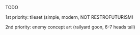 TODO

1st priority: 
tileset (simple, modern, NOT RESTROFUTURISM) 

2nd priority: 
enemy concept art (railyard goon, 6-7 heads tall)
